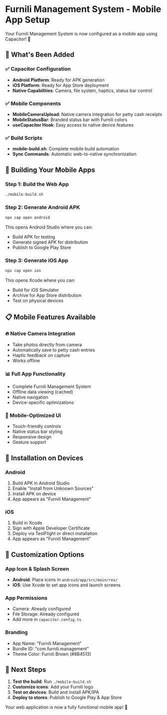 # Furnili Management System - Mobile App Setup

Your Furnili Management System is now configured as a mobile app using Capacitor! 🎉

## 📱 What's Been Added

### ✅ Capacitor Configuration
- **Android Platform**: Ready for APK generation
- **iOS Platform**: Ready for App Store deployment
- **Native Capabilities**: Camera, file system, haptics, status bar control

### ✅ Mobile Components
- **MobileCameraUpload**: Native camera integration for petty cash receipts
- **MobileStatusBar**: Branded status bar with Furnili colors
- **useCapacitor Hook**: Easy access to native device features

### ✅ Build Scripts
- **mobile-build.sh**: Complete mobile build automation
- **Sync Commands**: Automatic web-to-native synchronization

## 🚀 Building Your Mobile Apps

### Step 1: Build the Web App
```bash
./mobile-build.sh
```

### Step 2: Generate Android APK
```bash
npx cap open android
```
This opens Android Studio where you can:
- Build APK for testing
- Generate signed APK for distribution
- Publish to Google Play Store

### Step 3: Generate iOS App
```bash
npx cap open ios
```
This opens Xcode where you can:
- Build for iOS Simulator
- Archive for App Store distribution
- Test on physical devices

## 📋 Mobile Features Available

### 🔥 Native Camera Integration
- Take photos directly from camera
- Automatically save to petty cash entries
- Haptic feedback on capture
- Works offline

### 📊 Full App Functionality
- Complete Furnili Management System
- Offline data viewing (cached)
- Native navigation
- Device-specific optimizations

### 🎨 Mobile-Optimized UI
- Touch-friendly controls
- Native status bar styling
- Responsive design
- Gesture support

## 📲 Installation on Devices

### Android
1. Build APK in Android Studio
2. Enable "Install from Unknown Sources"
3. Install APK on device
4. App appears as "Furnili Management"

### iOS
1. Build in Xcode
2. Sign with Apple Developer Certificate
3. Deploy via TestFlight or direct installation
4. App appears as "Furnili Management"

## 🔧 Customization Options

### App Icon & Splash Screen
- **Android**: Place icons in `android/app/src/main/res/`
- **iOS**: Use Xcode to set app icons and launch screens

### App Permissions
- Camera: Already configured
- File Storage: Already configured
- Add more in `capacitor.config.ts`

### Branding
- App Name: "Furnili Management"
- Bundle ID: "com.furnili.management"
- Theme Color: Furnili Brown (#8B4513)

## 🎯 Next Steps

1. **Test the build**: Run `./mobile-build.sh`
2. **Customize icons**: Add your Furnili logo
3. **Test on devices**: Build and install APK/IPA
4. **Deploy to stores**: Publish to Google Play & App Store

Your web application is now a fully functional mobile app! 🚀